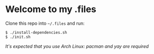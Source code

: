 # Welcome to my .files

Clone this repo into `~/.files` and run:
```
$ ./install-dependencies.sh
$ ./init.sh
```

*It's expected that you use Arch Linux: pacman and yay are required*
